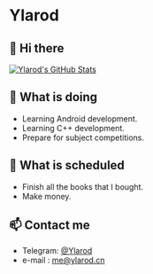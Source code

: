# Ylarod

## 👋 Hi there
[![Ylarod's GitHub Stats](https://github-readme-stats.vercel.app/api?username=Ylarod&count_private=true&show_icons=true)](https://github.com/Ylarod)

## 🔭 What is doing

 * Learning Android development.
 * Learning C++ development.
 * Prepare for subject competitions.


## 🤔 What is scheduled

 * Finish all the books that I bought.
 * Make money.

## 📫 Contact me

 - Telegram: [@Ylarod](https://t.me/Ylarod)
 - e-mail  : [me@ylarod.cn](mailto:me@ylarod.cn)


<!--
**Ylarod/Ylarod** is a ✨ _special_ ✨ repository because its `README.md` (this file) appears on your GitHub profile.

Here are some ideas to get you started:

-  I’m currently working on ...
- 🌱 I’m currently learning ...
- 👯 I’m looking to collaborate on ...
- 🤔 I’m looking for help with ...
- 💬 Ask me about ...
- 📫 How to reach me: ...
- 😄 Pronouns: ...
- ⚡ Fun fact: ...
-->
